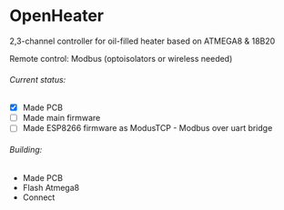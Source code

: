 # OpenHeater
2,3-channel controller for oil-filled heater based on ATMEGA8 & 18B20

Remote control: Modbus (optoisolators or wireless needed)

###### Current status:
- [x] Made PCB
- [ ] Made main firmware
- [ ] Made ESP8266 firmware as ModusTCP - Modbus over uart bridge

###### Building:
- Made PCB
- Flash Atmega8
- Connect


